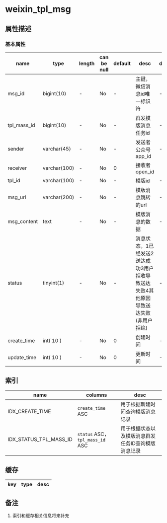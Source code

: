 # weixin_tpl_msg

## 属性描述

### 基本属性

| name | type | length | can be null | default | desc | dict |
| ---- | ---- | ------ | ----------- | ------- | ---- | ---- |
| msg_id | bigint(10) | - | No | - | 主键，微信消息id唯一标识符| - |
| tpl_mass_id | bigint(10) | - | No | - | 群发模版消息任务id| - |
| sender | varchar(45) | - | No | - | 发送者公众号app_id | - |
| receiver | varchar(100) | - | No | 0 | 接收者open_id |
| tpl_id | varchar(100) | - | No | - | 模版id | - |
| msg_url | varchar(200) | - | No | - | 模版消息跳转的url | - |
| msg_content | text | - | No | - | 模版消息的数据 | - |
| status | tinyint(1) | - | No | - | 消息状态，1已经发送2送达成功3用户拒收导致送达失败4其他原因导致送达失败(非用户拒绝) | - |
| create_time | int( 10 ) | - | No | 0 | 创建时间 | - |
| update_time | int( 10 ) | - | No | 0 | 更新时间 | - |

## 索引
| name | columns | desc |
| ---- | ------- | ---- |
| IDX_CREATE_TIME | `create_time` ASC | 用于根据新建时间查询模版消息记录 |
| IDX_STATUS_TPL_MASS_ID | `status` ASC，`tpl_mass_id` ASC | 用于根据状态以及模版消息群发任务ID查询模版消息记录 |

## 缓存
| key | type | desc |
| --- | ---- | ---- |

## 备注
1. 索引和缓存相关信息将来补充